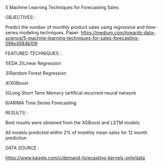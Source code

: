 5 Machine Learning Techniques for Forecasting Sales


OBJECTIVES :

Predict the number of monthly product sales using regressive and time-series modeling techniques. 
Paper: https://medium.com/towards-data-science/5-machine-learning-techniques-for-sales-forecasting-598e4984b109

FEATURED TECHNIQUES :

1)EDA
2)Linear Regression

3)Random Forest Regression

4)XGBoost

5)Long Short Term Memory (artifical recurrent neural network

6)ARIMA Time Series Forecasting


RESULTS :

Best results were obtained from the XGBoost and LSTM models

All models predicted within 2% of monthly mean sales for 12 month prediction

DATA SOURCE :

https://www.kaggle.com/c/demand-forecasting-kernels-only/data
